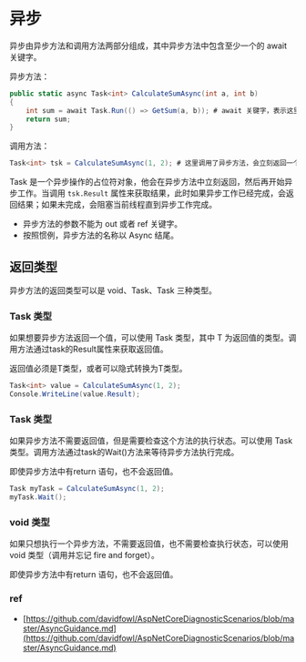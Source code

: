 # 异步

异步由异步方法和调用方法两部分组成，其中异步方法中包含至少一个的 await 关键字。

异步方法：

```c#
public static async Task<int> CalculateSumAsync(int a, int b)
{
    int sum = await Task.Run(() => GetSum(a, b)); # await 关键字，表示这里是异步操作
    return sum;
}
```

调用方法：

```c#
Task<int> tsk = CalculateSumAsync(1, 2); # 这里调用了异步方法，会立刻返回一个 Task<int> 对象，同时异步方法开始执行
```

Task<int> 是一个异步操作的占位符对象，他会在异步方法中立刻返回，然后再开始异步工作。当调用 `tsk.Result` 属性来获取结果，此时如果异步工作已经完成，会返回结果；如果未完成，会阻塞当前线程直到异步工作完成。


* 异步方法的参数不能为 out 或者 ref 关键字。
* 按照惯例，异步方法的名称以 Async 结尾。

## 返回类型

异步方法的返回类型可以是 void、Task、Task<T> 三种类型。

### Task<T> 类型

如果想要异步方法返回一个值，可以使用 Task<T> 类型，其中 T 为返回值的类型。调用方法通过task的Result属性来获取返回值。

返回值必须是T类型，或者可以隐式转换为T类型。

```c#
Task<int> value = CalculateSumAsync(1, 2);
Console.WriteLine(value.Result); 
```

### Task 类型

如果异步方法不需要返回值，但是需要检查这个方法的执行状态。可以使用 Task 类型。调用方法通过task的Wait()方法来等待异步方法执行完成。

即使异步方法中有return 语句，也不会返回值。

```c#
Task myTask = CalculateSumAsync(1, 2);
myTask.Wait();
```

### void 类型

如果只想执行一个异步方法，不需要返回值，也不需要检查执行状态，可以使用 void 类型（调用并忘记 fire and forget）。

即使异步方法中有return 语句，也不会返回值。

### ref

- [https://github.com/davidfowl/AspNetCoreDiagnosticScenarios/blob/master/AsyncGuidance.md](https://github.com/davidfowl/AspNetCoreDiagnosticScenarios/blob/master/AsyncGuidance.md)
